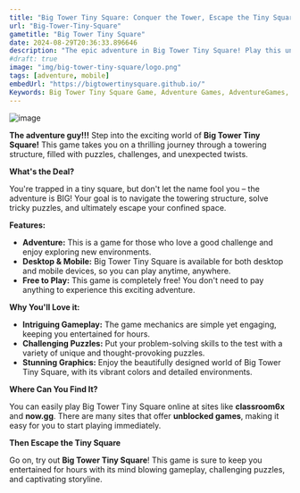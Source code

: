 ```yaml
---
title: "Big Tower Tiny Square: Conquer the Tower, Escape the Tiny Square!"
url: "Big-Tower-Tiny-Square"
gametitle: "Big Tower Tiny Square"
date: 2024-08-29T20:36:33.896646
description: "The epic adventure in Big Tower Tiny Square! Play this unblocked game online for free, explore a massive tower, solve puzzles, and escape the tiny square."
#draft: true
image: "img/big-tower-tiny-square/logo.png"
tags: [adventure, mobile]
embedUrl: "https://bigtowertinysquare.github.io/"
Keywords: Big Tower Tiny Square Game, Adventure Games, AdventureGames, Adventure Games Pc, AdventureGamesPc, Adventure Games Online, AdventureGamesOnline, Adventure Games Free, AdventureGamesFree
---
```


![image](https://github.com/user-attachments/assets/2385ce6a-ee2b-483f-a07c-7e2665646166)

**The adventure guy!!!**  Step into the exciting world of **Big Tower Tiny Square!** This game takes you on a thrilling journey through a towering structure, filled with puzzles, challenges, and unexpected twists.  

**What's the Deal?**

You're trapped in a tiny square, but don't let the name fool you – the adventure is BIG! Your goal is to navigate the towering structure, solve tricky puzzles, and ultimately escape your confined space.

**Features:**

* **Adventure:** This is a game for those who love a good challenge and enjoy exploring new environments. 
* **Desktop & Mobile:** Big Tower Tiny Square is available for both desktop and mobile devices, so you can play anytime, anywhere. 
* **Free to Play:**  This game is completely free! You don't need to pay anything to experience this exciting adventure. 

**Why You'll Love it:**

* **Intriguing Gameplay:**  The game mechanics are simple yet engaging, keeping you entertained for hours.
* **Challenging Puzzles:**  Put your problem-solving skills to the test with a variety of unique and thought-provoking puzzles. 
* **Stunning Graphics:**  Enjoy the beautifully designed world of Big Tower Tiny Square, with its vibrant colors and detailed environments.

**Where Can You Find It?**

You can easily play Big Tower Tiny Square online at sites like **classroom6x** and **now.gg**. There are many sites that offer **unblocked games**, making it easy for you to start playing immediately. 

**Then Escape the Tiny Square**

Go on, try out **Big Tower Tiny Square**!  This game is sure to keep you entertained for hours with its mind blowing gameplay, challenging puzzles, and captivating storyline.  
